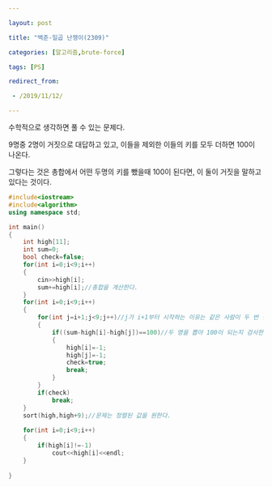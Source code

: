 ```yaml
---

layout: post

title: "백준-일곱 난쟁이(2309)"

categories: [알고리즘,brute-force]

tags: [PS]

redirect_from:

 - /2019/11/12/

---
```


수학적으로 생각하면 풀 수 있는 문제다.

9명중 2명이 거짓으로 대답하고 있고, 이들을 제외한 이들의 키를 모두 더하면 100이 나온다.

그렇다는 것은 총합에서 어떤 두명의 키를 뺐을때 100이 된다면, 이 둘이 거짓을 말하고 있다는 것이다.


```cpp
#include<iostream>
#include<algorithm>
using namespace std;

int main()
{
	int high[11];
	int sum=0;
	bool check=false;
	for(int i=0;i<9;i++)
	{
		cin>>high[i];
		sum+=high[i];//총합을 계산한다.
	}
	for(int i=0;i<9;i++)
	{
		for(int j=i+1;j<9;j++)//j가 i+1부터 시작하는 이유는 같은 사람이 두 번 검사되는 것을 피하기 위함이다.
		{
			if((sum-high[i]-high[j])==100)//두 명을 뽑아 100이 되는지 검사한다.
			{
				high[i]=-1;
				high[j]=-1;
				check=true;
				break;
			}
		}
		if(check)
			break;		
	}
	sort(high,high+9);//문제는 정렬된 값을 원한다.
    
	for(int i=0;i<9;i++)
	{
		if(high[i]!=-1)
			cout<<high[i]<<endl;
	}
	
}
```
